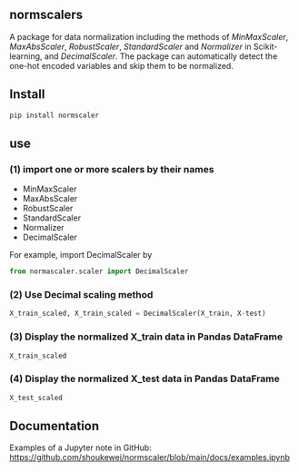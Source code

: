 ## normscalers

A package for data normalization including the methods of *MinMaxScaler*, *MaxAbsScaler*, *RobustScaler*, *StandardScaler* and *Normalizer* in Scikit-learning, and *DecimalScaler*. The package can automatically detect the one-hot encoded variables and skip them to be normalized.

## Install 
```python
pip install normscaler
```
## use

### (1) import one or more scalers by their names

- MinMaxScaler
- MaxAbsScaler
- RobustScaler
- StandardScaler
- Normalizer
- DecimalScaler

For example, import DecimalScaler by
```python
from normascaler.scaler import DecimalScaler
```
### (2) Use Decimal scaling method
```python
X_train_scaled, X_train_scaled = DecimalScaler(X_train, X-test)
```
### (3) Display the normalized X_train data in Pandas DataFrame
```python
X_train_scaled
```
### (4) Display the normalized X_test data in Pandas DataFrame
```python
X_test_scaled
```
 ## Documentation
 Examples of a Jupyter note in GitHub: https://github.com/shoukewei/normscaler/blob/main/docs/examples.ipynb